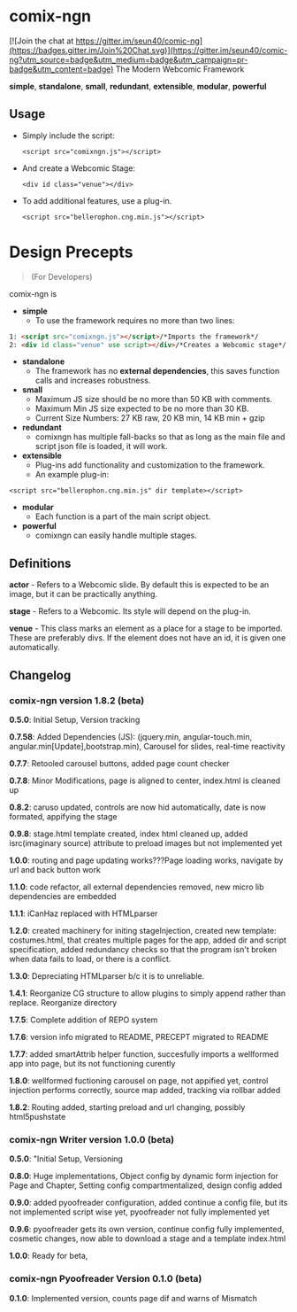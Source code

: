 # comix-ngn
[![Join the chat at https://gitter.im/seun40/comic-ng](https://badges.gitter.im/Join%20Chat.svg)](https://gitter.im/seun40/comic-ng?utm_source=badge&utm_medium=badge&utm_campaign=pr-badge&utm_content=badge)
The Modern Webcomic Framework

**simple**, **standalone**, **small**, **redundant**, **extensible**, **modular**, **powerful**
## Usage
* Simply include the script:

  ```<script src="comixngn.js"></script>```

* And create a Webcomic Stage:

   ```<div id class="venue"></div>```

* To add additional features, use a plug-in.

   ```<script src="bellerophon.cng.min.js"></script>```

# Design Precepts 
>(For Developers)

comix-ngn is
- **simple**
  - To use the framework requires no more than two lines: 
``` html
1: <script src="comixngn.js"></script>/*Imports the framework*/
2: <div id class="venue" use script></div>/*Creates a Webcomic stage*/
```
- **standalone**
  - The framework has no **external dependencies**, this saves function calls and increases robustness.
- **small**
  - Maximum JS size should be no more than 50 KB with comments.
  - Maximum Min JS size expected to be no more than 30 KB.
  - Current Size Numbers: 27 KB raw, 20 KB min, 14 KB min + gzip
- **redundant**
  - comixngn has multiple fall-backs so that as long as the main file and script json file is loaded, it will work.
- **extensible**
  - Plug-ins add functionality and customization to the framework.
  - An example plug-in:

```<script src="bellerophon.cng.min.js" dir template></script>```
- **modular**
  - Each function is a part of the main script object.
- **powerful**
  - comixngn can easily handle multiple stages.

## 
## Definitions
**actor** - Refers to a Webcomic slide. By default this is expected to be an image, but it can be practically anything.

**stage** - Refers to a Webcomic. Its style will depend on the plug-in.

**venue** - This class marks an element as a place for a stage to be imported. These are preferably divs. If the element does not have an id, it is given one automatically.

## Changelog
### comix-ngn version 1.8.2 (beta)
**0.5.0**: Initial Setup, Version tracking

**0.7.58**: Added Dependencies (JS): (jquery.min, angular-touch.min, angular.min[Update],bootstrap.min), Carousel for slides, real-time reactivity

**0.7.7**: Retooled carousel buttons, added page count checker

**0.7.8**: Minor Modifications, page is aligned to center, index.html is cleaned up

**0.8.2**: caruso updated, controls are now hid automatically, date is now formated, appifying the 
stage

**0.9.8**: stage.html template created, index html cleaned up, added isrc(imaginary source) 
attribute to preload images but not implemented yet

**1.0.0**: routing and page updating works???Page loading works, navigate by url and back button work

**1.1.0**: code refactor, all external dependencies removed, new micro lib dependencies are embedded

**1.1.1**: iCanHaz replaced with HTMLparser

**1.2.0**: created machinery for initing stageInjection, created new template: costumes.html, that creates multiple pages for the app, added dir and script specification, added redundancy checks so that the program isn't broken when data fails to load, or there is a conflict.

**1.3.0**: Depreciating HTMLparser b/c it is to unreliable.

**1.4.1**: Reorganize CG structure to allow plugins to simply append rather than replace. Reorganize directory

**1.7.5**: Complete addition of REPO system

**1.7.6**: version info migrated to README, PRECEPT migrated to README

**1.7.7**: added smartAttrib helper function, succesfully imports a wellformed app into page, but its not functioning curently

**1.8.0**: wellformed fuctioning carousel on page, not appified yet, control injection performs correctly, source map added, tracking via rollbar added

**1.8.2**: Routing added, starting preload and url changing, possibly html5pushstate

### comix-ngn Writer version 1.0.0 (beta)
**0.5.0**: "Initial Setup, Versioning

**0.8.0**: Huge implementations, Object config by dynamic form injection for Page and Chapter, Setting config compartmentalized, design config added

**0.9.0**: added pyoofreader configuration, added continue a config file, but its not implemented script wise yet, pyoofreader not fully implemented yet

**0.9.6**: pyoofreader gets its own version, continue config fully implemented, cosmetic changes, now able to download a stage and a template index.html

**1.0.0**: Ready for beta,

### comix-ngn Pyoofreader Version 0.1.0 (beta)
**0.1.0**: Implemented version, counts page dif and warns of Mismatch